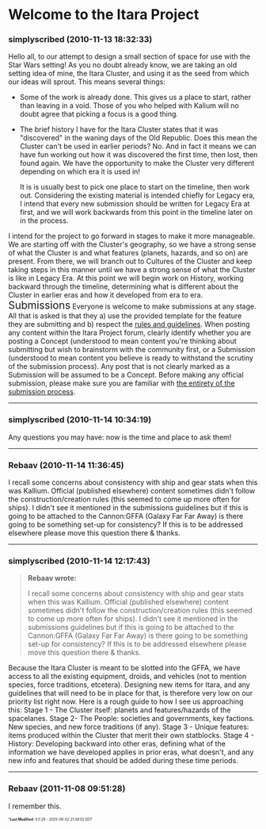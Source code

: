 # Welcome to the Itara Project

### **simplyscribed** (2010-11-13 18:32:33)

Hello all, to our attempt to design a small section of space for use with the Star Wars setting!
As you no doubt already know, we are taking an old setting idea of mine, the Itara Cluster, and using it as the seed from which our ideas will sprout. This means several things:

* Some of the work is already done. This gives us a place to start, rather than leaving in a void. Those of you who helped with Kalium will no doubt agree that picking a focus is a good thing.
* The brief history I have for the Itara Cluster states that it was "discovered" in the waning days of the Old Republic. Does this mean the Cluster can't be used in earlier periods? No. And in fact it means we can have fun working out how it was discovered the first time, then lost, then found again. We have the opportunity to make the Cluster very different depending on which era it is used in!

  It is is usually best to pick one place to start on the timeline, then work out. Considering the existing material is intended chiefly for Legacy era, I intend that every new submission should be written for Legacy Era at first, and we will work backwards from this point in the timeline later on in the process.

I intend for the project to go forward in stages to make it more manageable. We are starting off with the Cluster's geography, so we have a strong sense of what the Cluster is and what features (planets, hazards, and so on) are present. From there, we will branch out to Cultures of the Cluster and keep taking steps in this manner until we have a strong sense of what the Cluster is like in Legacy Era. At this point we will begin work on History, working backward through the timeline, determining what is different about the Cluster in earlier eras and how it developed from era to era.
<span style="font-size: 1.50em;">Submissions</span>
Everyone is welcome to make submissions at any stage. All that is asked is that they a) use the provided template for the feature they are submitting and b) respect the [rules and guidelines](https://docs.google.com/document/pub?id=17GvPUDG2I4LaBZrml0wgoF0meceX1f5_AWJJS5C7ndE "https://docs.google.com/document/pub?id=17GvPUDG2I4LaBZrml0wgoF0meceX1f5_AWJJS5C7ndE").
When posting any content within the Itara Project forum, clearly identify whether you are posting a Concept (understood to mean content you're thinking about submitting but wish to brainstorm with the community first, or a Submission (understood to mean content you believe is ready to withstand the scrutiny of the submission process). Any post that is not clearly marked as a Submission will be assumed to be a Concept.
Before making any official submission, please make sure you are familiar with [the entirety of the submission process](https://docs.google.com/document/pub?id=17GvPUDG2I4LaBZrml0wgoF0meceX1f5_AWJJS5C7ndE "https://docs.google.com/document/pub?id=17GvPUDG2I4LaBZrml0wgoF0meceX1f5_AWJJS5C7ndE").

---

### **simplyscribed** (2010-11-14 10:34:19)

Any questions you may have: now is the time and place to ask them!

---

### **Rebaav** (2010-11-14 11:36:45)

I recall some concerns about consistency with ship and gear stats when this was Kallium. Official (published elsewhere) content sometimes didn't follow the construction/creation rules (this seemed to come up more often for ships). I didn't see it mentioned in the submissions guidelines but if this is going to be attached to the Cannon:GFFA (Galaxy Far Far Away) is there going to be something set-up for consistency?
If this is to be addressed elsewhere please move this question there & thanks.

---

### **simplyscribed** (2010-11-14 12:17:43)

> **Rebaav wrote:**
>
> I recall some concerns about consistency with ship and gear stats when this was Kallium. Official (published elsewhere) content sometimes didn&#39;t follow the construction/creation rules (this seemed to come up more often for ships). I didn&#39;t see it mentioned in the submissions guidelines but if this is going to be attached to the Cannon:GFFA (Galaxy Far Far Away) is there going to be something set-up for consistency?
> If this is to be addressed elsewhere please move this question there &amp; thanks.

Because the Itara Cluster is meant to be slotted into the GFFA, we have access to all the existing equipment, droids, and vehicles (not to mention species, force traditions, etcetera). Designing new items for Itara, and any guidelines that will need to be in place for that, is therefore very low on our priority list right now.
Here is a rough guide to how I see us approaching this:
Stage 1 - The Cluster itself: planets and features/hazards of the spacelanes.
Stage 2- The People: societies and governments, key factions. New species, and new force traditions (if any).
Stage 3 - Unique features: items produced within the Cluster that merit their own statblocks.
Stage 4 - History: Developing backward into other eras, defining what of the information we have developed applies in prior eras, what doesn't, and any new info and features that should be added during these time periods.

---

### **Rebaav** (2011-11-08 09:51:28)

I remember this.



<span style="font-size: 0.5em;">***Last Modified**: 4.0.28 - *2025-06-02 21:38:02 EDT*</span>